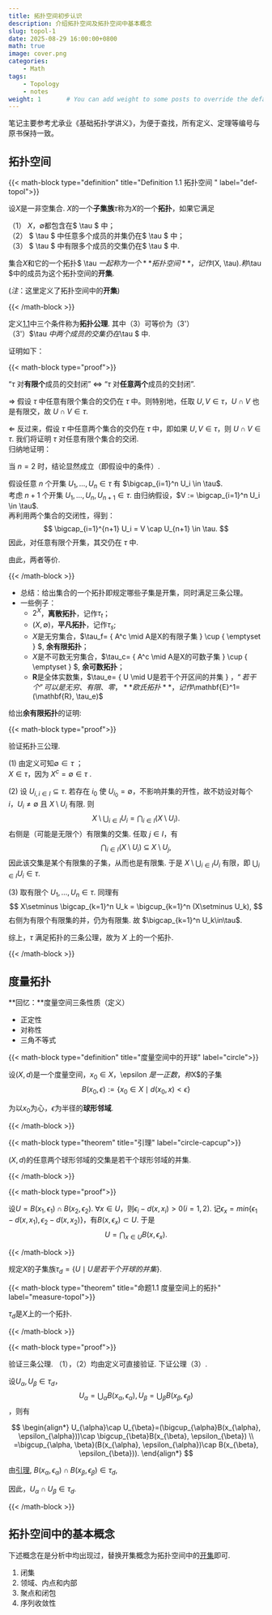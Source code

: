 ```yaml
---
title: 拓扑空间初步认识
description: 介绍拓扑空间及拓扑空间中基本概念
slug: topol-1
date: 2025-08-29 16:00:00+0800
math: true
image: cover.png
categories:
    - Math
tags:
    - Topology
    - notes
weight: 1       # You can add weight to some posts to override the default sorting (date descending)
---
```


笔记主要参考尤承业《基础拓扑学讲义》，为便于查找，所有定义、定理等编号与原书保持一致。

## 拓扑空间

{{< math-block type="definition" title="Definition 1.1 拓扑空间 " label="def-topol">}}

设$X$是一非空集合. $X$的一个**子集族**$\tau$称为$X$的一个**拓扑**，如果它满足

（1） $X$，$\emptyset$都包含在$ \tau $ 中；  
（2） $ \tau $ 中任意多个成员的并集仍在$ \tau $ 中；  
（3） $ \tau $ 中有限多个成员的交集仍在$ \tau $ 中.  

集合$X$和它的一个拓扑$ \tau $一起称为一个**拓扑空间**，记作$(X, \tau)$. 称$\tau $中的成员为这个拓扑空间的**开集**.

(*注*：这里定义了拓扑空间中的**开集**)

{{< /math-block >}}

定义[1.1](#def-topol)中三个条件称为**拓扑公理**. 其中（3）可等价为（3'）  
    （3'）$\tau $中两个成员的交集仍在$\tau $ 中.

证明如下：

{{< math-block type="proof">}}

“$\tau$ 对**有限个**成员的交封闭” $\Leftrightarrow$ “$\tau$ 对**任意两个**成员的交封闭”.

$\Rightarrow$ 假设 $\tau$ 中任意有限个集合的交仍在 $\tau$ 中。则特别地，任取 $U, V \in \tau$，$U \cap V$ 也是有限交，故 $U \cap V \in \tau$.

$\Leftarrow$ 反过来，假设 $\tau$ 中任意两个集合的交仍在 $\tau$ 中，即如果 $U, V \in \tau$，则 $U \cap V \in \tau$. 我们将证明 $\tau$ 对任意有限个集合的交闭.  
归纳地证明：  

当 $n = 2$ 时，结论显然成立（即假设中的条件）.

假设任意 $n$ 个开集 $U_1, \dots, U_n \in \tau$ 有 $\bigcap_{i=1}^n U_i \in \tau$.  
考虑 $n+1$ 个开集 $U_1, \dots, U_n, U_{n+1} \in \tau$. 由归纳假设，$V := \bigcap_{i=1}^n U_i \in \tau$.  
再利用两个集合的交闭性，得到：  
$$
\bigcap_{i=1}^{n+1} U_i = V \cap U_{n+1} \in \tau.
$$
因此，对任意有限个开集，其交仍在 $\tau$ 中.

由此，两者等价.

{{< /math-block >}}

- 总结：给出集合的一个拓扑即规定哪些子集是开集，同时满足三条公理。
- 一些例子：
  - $2^X$，**离散拓扑**，记作$\tau_t$；
  - $(X, \emptyset)$，**平凡拓扑**，记作$\tau_s$;
  - $X$是无穷集合，$\tau_f= \{ A^c \mid A是X的有限子集 \} \cup \{ \emptyset \} $, **余有限拓扑**；
  - $X$是不可数无穷集合，$\tau_c= \{ A^c \mid A是X的可数子集 \} \cup \{ \emptyset \} $, **余可数拓扑**；
  - $\mathbf{R}$是全体实数集，$\tau_e= \{ U \mid U是若干个开区间的并集 \} $，“若干个”可以是无穷、有限、零，**欧氏拓扑**，记作$\mathbf{E}^1=(\mathbf{R}, \tau_e)$

给出**余有限拓扑**的证明:

{{< math-block type="proof">}}

验证拓扑三公理.

(1)
由定义可知$\emptyset\in\tau$ ；  
$X\in\tau$，因为 $X^c=\emptyset\in\tau$ .

(2)
设 $U_{i, i\in I}\subseteq\tau$. 若存在 $i_0$ 使 $U_{i_0}=\emptyset$，不影响并集的开性，故不妨设对每个 $i$，$U_i\neq\emptyset$ 且 $X\setminus U_i$ 有限.
则
$$
X\setminus \bigcup_{i\in I} U_i
= \bigcap_{i\in I} (X\setminus U_i).
$$
右侧是（可能是无限个）有限集的交集. 任取 $j\in I$，有
$$
\bigcap_{i\in I} (X\setminus U_i)\ \subseteq\ X\setminus U_j,
$$
因此该交集是某个有限集的子集，从而也是有限集. 于是 $X\setminus \bigcup_{i\in I} U_i$ 有限，即 $\bigcup_{i\in I} U_i\in\tau$.

(3)
取有限个 $U_1,\dots,U_n\in\tau$. 同理有
$$
X\setminus \bigcap_{k=1}^n U_k
= \bigcup_{k=1}^n (X\setminus U_k),
$$
右侧为有限个有限集的并，仍为有限集. 故 $\bigcap_{k=1}^n U_k\in\tau$.

综上，$\tau$ 满足拓扑的三条公理，故为 $X$ 上的一个拓扑.

{{< /math-block >}}

## 度量拓扑

**回忆：**度量空间三条性质（定义）  

- 正定性
- 对称性
- 三角不等式

{{< math-block type="definition" title="度量空间中的开球" label="circle">}}

设$(X, d)$是一个度量空间，$x_0 \in X，$\epsilon $是一正数，称$X$的子集
$$
B(x_0, \epsilon) := \{x_0\in X \mid d(x_0, x)<\epsilon \}
$$

为以$x_0$为心，$\epsilon$为半径的**球形邻域**.

{{< /math-block >}}

{{< math-block type="theorem" title="引理" label="circle-capcup">}}

$(X, d)$的任意两个球形邻域的交集是若干个球形邻域的并集.

{{< /math-block >}}

{{< math-block type="proof">}}

设$U=B(x_1, \epsilon_1)\cap B(x_2, \epsilon_2)$. $\forall x\in U$，则$\epsilon_i-d(x, x_i)>0(i=1, 2)$. 记$\epsilon_x =min\{\epsilon_1-d(x, x_1), \epsilon_2-d(x, x_2)\}$，有$B(x, \epsilon_x)\subset U$. 于是
$$
U=\bigcap_{x\in U}B(x, \epsilon_x).
$$

{{< /math-block >}}

规定$X$的子集族$\tau_d=\{U \mid U是若干个开球的并集\}$.

{{< math-block type="theorem" title="命题1.1 度量空间上的拓扑" label="measure-topol">}}

$\tau_d$是$X$上的一个拓扑.

{{< /math-block >}}

{{< math-block type="proof">}}

验证三条公理.
（1），（2）均由定义可直接验证. 下证公理（3）.

设$U_{\alpha}, U_{\beta} \in \tau_d$， $$U_{\alpha}=\bigcup_{\alpha}B(x_{\alpha}, \epsilon_{\alpha}), U_{\beta}=\bigcup_{\beta}B(x_{\beta}, \epsilon_{\beta})$$，则有

$$
\begin{align*}
U_{\alpha}\cap U_{\beta}=(\bigcup_{\alpha}B(x_{\alpha}, \epsilon_{\alpha}))\cap \bigcup_{\beta}B(x_{\beta}, \epsilon_{\beta}) \\
=\bigcup_{\alpha, \beta}(B(x_{\alpha}, \epsilon_{\alpha})\cap B(x_{\beta}, \epsilon_{\beta})).
\end{align*}
$$

由[引理](#circle-capcup), $B(x_{\alpha}, \epsilon_{\alpha})\cap B(x_{\beta}, \epsilon_{\beta}) \in \tau_d$,

因此，$U_{\alpha}\cap U_{\beta} \in \tau_d$.

{{< /math-block >}}

## 拓扑空间中的基本概念

下述概念在是分析中均出现过，替换开集概念为拓扑空间中的[开集](#def-topol)即可.

1. 闭集
2. 领域、内点和内部
3. 聚点和闭包
4. 序列收敛性

